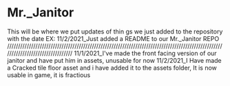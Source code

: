 # Mr._Janitor
This will be where we put updates of thin gs we just added to the repository with the date
EX: 11/2/2021_Just added a README to our Mr._Janitor REPO
/////////////////////////////////////////////////////////////////////////////////////////////////////////////////////////////////
11/1/2021_I've made the front facing version of our janitor and have put him in assets, unusable for now
11/2/2021_I Have made a Cracked tile floor asset and i have added it to the assets folder, It is now usable in game, it is fractious 
